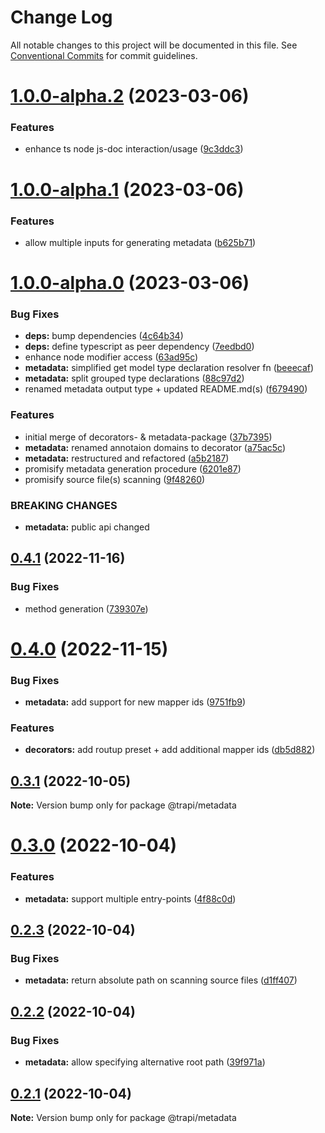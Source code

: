 # Change Log

All notable changes to this project will be documented in this file.
See [Conventional Commits](https://conventionalcommits.org) for commit guidelines.

# [1.0.0-alpha.2](https://github.com/Tada5hi/trapi/compare/@trapi/metadata@1.0.0-alpha.1...@trapi/metadata@1.0.0-alpha.2) (2023-03-06)


### Features

* enhance ts node js-doc interaction/usage ([9c3ddc3](https://github.com/Tada5hi/trapi/commit/9c3ddc372b0e73e2ecdc035912dabacc1076541a))





# [1.0.0-alpha.1](https://github.com/Tada5hi/trapi/compare/@trapi/metadata@1.0.0-alpha.0...@trapi/metadata@1.0.0-alpha.1) (2023-03-06)


### Features

* allow multiple inputs for generating metadata ([b625b71](https://github.com/Tada5hi/trapi/commit/b625b715d61c085d5438dd1941ee1206e93bef78))





# [1.0.0-alpha.0](https://github.com/Tada5hi/trapi/compare/@trapi/metadata@0.4.1...@trapi/metadata@1.0.0-alpha.0) (2023-03-06)


### Bug Fixes

* **deps:** bump dependencies ([4c64b34](https://github.com/Tada5hi/trapi/commit/4c64b3476e5aa789a784eff65710b57a2795a330))
* **deps:** define typescript as peer dependency ([7eedbd0](https://github.com/Tada5hi/trapi/commit/7eedbd0156067fd9198162884ed5a12696d8b3fd))
* enhance node modifier access ([63ad95c](https://github.com/Tada5hi/trapi/commit/63ad95c8d0870ffabc58aed26c93f588a7220d2b))
* **metadata:** simplified get model type declaration resolver fn ([beeecaf](https://github.com/Tada5hi/trapi/commit/beeecaff828b7c3b0ffc323d66f26ca22ba95926))
* **metadata:** split grouped type declarations ([88c97d2](https://github.com/Tada5hi/trapi/commit/88c97d253eaf9b27a87cd7f7799177bc33e03d34))
* renamed metadata output type + updated README.md(s) ([f679490](https://github.com/Tada5hi/trapi/commit/f6794908e1bf59e7436f770c689764bdb264255a))


### Features

* initial merge of decorators- & metadata-package ([37b7395](https://github.com/Tada5hi/trapi/commit/37b73953be9f8accb551c8a661c507ae2974db11))
* **metadata:** renamed annotaion domains to decorator ([a75ac5c](https://github.com/Tada5hi/trapi/commit/a75ac5c60f6013c5270bc8e943f6f2b91e87e24d))
* **metadata:** restructured and refactored ([a5b2187](https://github.com/Tada5hi/trapi/commit/a5b2187e8080ca5084afb3d262c0434eeb7e9f42))
* promisify metadata generation procedure ([6201e87](https://github.com/Tada5hi/trapi/commit/6201e875027561dea0b42f53a6a2a1db1d930f24))
* promisify source file(s) scanning ([9f48260](https://github.com/Tada5hi/trapi/commit/9f48260ffd8758731770f4a1c79fc503748627bb))


### BREAKING CHANGES

* **metadata:** public api changed





## [0.4.1](https://github.com/Tada5hi/trapi/compare/@trapi/metadata@0.4.0...@trapi/metadata@0.4.1) (2022-11-16)


### Bug Fixes

* method generation ([739307e](https://github.com/Tada5hi/trapi/commit/739307e2459b8c2c3aecd8137452bdb1dae7d257))





# [0.4.0](https://github.com/Tada5hi/trapi/compare/@trapi/metadata@0.3.1...@trapi/metadata@0.4.0) (2022-11-15)


### Bug Fixes

* **metadata:** add support for new mapper ids ([9751fb9](https://github.com/Tada5hi/trapi/commit/9751fb96771c0fd305d53378fba6db05f1552744))


### Features

* **decorators:** add routup preset + add additional mapper ids ([db5d882](https://github.com/Tada5hi/trapi/commit/db5d8823edd5d41a1147ec256dcfa846a89e9f51))





## [0.3.1](https://github.com/Tada5hi/trapi/compare/@trapi/metadata@0.3.0...@trapi/metadata@0.3.1) (2022-10-05)

**Note:** Version bump only for package @trapi/metadata





# [0.3.0](https://github.com/Tada5hi/trapi/compare/@trapi/metadata@0.2.3...@trapi/metadata@0.3.0) (2022-10-04)


### Features

* **metadata:** support multiple entry-points ([4f88c0d](https://github.com/Tada5hi/trapi/commit/4f88c0d58b69d61e634c9941f550371289efb2e0))





## [0.2.3](https://github.com/Tada5hi/trapi/compare/@trapi/metadata@0.2.2...@trapi/metadata@0.2.3) (2022-10-04)


### Bug Fixes

* **metadata:** return absolute path on scanning source files ([d1ff407](https://github.com/Tada5hi/trapi/commit/d1ff40760865c1db297253298c51159d06fa68fd))





## [0.2.2](https://github.com/Tada5hi/trapi/compare/@trapi/metadata@0.2.1...@trapi/metadata@0.2.2) (2022-10-04)


### Bug Fixes

* **metadata:** allow specifying alternative root path ([39f971a](https://github.com/Tada5hi/trapi/commit/39f971aa2d8dd6548d72094bcb0245b31f446d01))





## [0.2.1](https://github.com/Tada5hi/trapi/compare/@trapi/metadata@0.2.0...@trapi/metadata@0.2.1) (2022-10-04)

**Note:** Version bump only for package @trapi/metadata
